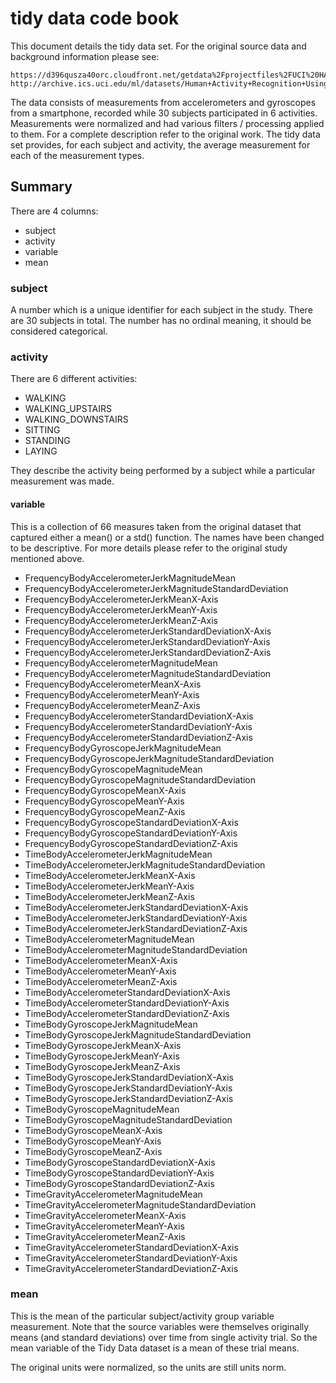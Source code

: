 # tidy data code book

This document details the tidy data set. For the original source data and background information please see:

    https://d396qusza40orc.cloudfront.net/getdata%2Fprojectfiles%2FUCI%20HAR%20Dataset.zip
    http://archive.ics.uci.edu/ml/datasets/Human+Activity+Recognition+Using+Smartphones
    
The data consists of measurements from accelerometers and gyroscopes from a smartphone, recorded while 30 subjects participated in 6 activities. Measurements were normalized and had various filters / processing applied to them. For a complete description refer to the original work. The tidy data set provides, for each subject and activity, the average measurement for each of the measurement types.

## Summary

There are 4 columns:

* subject
* activity
* variable
* mean

### subject

A number which is a unique identifier for each subject in the study. There are 30 subjects in total. The number has no ordinal meaning, it should be considered categorical.

### activity

There are 6 different activities:

* WALKING
* WALKING_UPSTAIRS
* WALKING_DOWNSTAIRS
* SITTING
* STANDING
* LAYING

They describe the activity being performed by a subject while a particular measurement was made.

#### variable

This is a collection of 66 measures taken from the original dataset that captured either a mean() or a std() function. The names have been changed to be descriptive. For more details please refer to the original study mentioned above.

* FrequencyBodyAccelerometerJerkMagnitudeMean
* FrequencyBodyAccelerometerJerkMagnitudeStandardDeviation
* FrequencyBodyAccelerometerJerkMeanX-Axis
* FrequencyBodyAccelerometerJerkMeanY-Axis
* FrequencyBodyAccelerometerJerkMeanZ-Axis
* FrequencyBodyAccelerometerJerkStandardDeviationX-Axis
* FrequencyBodyAccelerometerJerkStandardDeviationY-Axis
* FrequencyBodyAccelerometerJerkStandardDeviationZ-Axis
* FrequencyBodyAccelerometerMagnitudeMean
* FrequencyBodyAccelerometerMagnitudeStandardDeviation
* FrequencyBodyAccelerometerMeanX-Axis
* FrequencyBodyAccelerometerMeanY-Axis
* FrequencyBodyAccelerometerMeanZ-Axis
* FrequencyBodyAccelerometerStandardDeviationX-Axis
* FrequencyBodyAccelerometerStandardDeviationY-Axis
* FrequencyBodyAccelerometerStandardDeviationZ-Axis
* FrequencyBodyGyroscopeJerkMagnitudeMean
* FrequencyBodyGyroscopeJerkMagnitudeStandardDeviation
* FrequencyBodyGyroscopeMagnitudeMean
* FrequencyBodyGyroscopeMagnitudeStandardDeviation
* FrequencyBodyGyroscopeMeanX-Axis
* FrequencyBodyGyroscopeMeanY-Axis
* FrequencyBodyGyroscopeMeanZ-Axis
* FrequencyBodyGyroscopeStandardDeviationX-Axis
* FrequencyBodyGyroscopeStandardDeviationY-Axis
* FrequencyBodyGyroscopeStandardDeviationZ-Axis
* TimeBodyAccelerometerJerkMagnitudeMean
* TimeBodyAccelerometerJerkMagnitudeStandardDeviation
* TimeBodyAccelerometerJerkMeanX-Axis
* TimeBodyAccelerometerJerkMeanY-Axis
* TimeBodyAccelerometerJerkMeanZ-Axis
* TimeBodyAccelerometerJerkStandardDeviationX-Axis
* TimeBodyAccelerometerJerkStandardDeviationY-Axis
* TimeBodyAccelerometerJerkStandardDeviationZ-Axis
* TimeBodyAccelerometerMagnitudeMean
* TimeBodyAccelerometerMagnitudeStandardDeviation
* TimeBodyAccelerometerMeanX-Axis
* TimeBodyAccelerometerMeanY-Axis
* TimeBodyAccelerometerMeanZ-Axis
* TimeBodyAccelerometerStandardDeviationX-Axis
* TimeBodyAccelerometerStandardDeviationY-Axis
* TimeBodyAccelerometerStandardDeviationZ-Axis
* TimeBodyGyroscopeJerkMagnitudeMean
* TimeBodyGyroscopeJerkMagnitudeStandardDeviation
* TimeBodyGyroscopeJerkMeanX-Axis
* TimeBodyGyroscopeJerkMeanY-Axis
* TimeBodyGyroscopeJerkMeanZ-Axis
* TimeBodyGyroscopeJerkStandardDeviationX-Axis
* TimeBodyGyroscopeJerkStandardDeviationY-Axis
* TimeBodyGyroscopeJerkStandardDeviationZ-Axis
* TimeBodyGyroscopeMagnitudeMean
* TimeBodyGyroscopeMagnitudeStandardDeviation
* TimeBodyGyroscopeMeanX-Axis
* TimeBodyGyroscopeMeanY-Axis
* TimeBodyGyroscopeMeanZ-Axis
* TimeBodyGyroscopeStandardDeviationX-Axis
* TimeBodyGyroscopeStandardDeviationY-Axis
* TimeBodyGyroscopeStandardDeviationZ-Axis
* TimeGravityAccelerometerMagnitudeMean
* TimeGravityAccelerometerMagnitudeStandardDeviation
* TimeGravityAccelerometerMeanX-Axis
* TimeGravityAccelerometerMeanY-Axis
* TimeGravityAccelerometerMeanZ-Axis
* TimeGravityAccelerometerStandardDeviationX-Axis
* TimeGravityAccelerometerStandardDeviationY-Axis
* TimeGravityAccelerometerStandardDeviationZ-Axis

### mean

This is the mean of the particular subject/activity group variable measurement. Note that the source variables were themselves originally means (and standard deviations) over time from single activity trial. So the mean variable of the Tidy Data dataset is a mean of these trial means.

The original units were normalized, so the units are still units norm.
